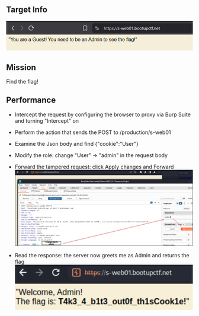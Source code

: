 ## Target Info
![photo00](CTF-Write-Ups/screenshots/web01a.png)

## Mission
Find the flag!

## Performance

- Intercept the request by configuring the browser to proxy via Burp Suite and turning "Intercept" on
- Perform the action that sends the POST to /production/s-web01
- Examine the Json body and find {"cookie":"User"}
  
- Modify the role: change "User" → "admin" in the request body
- Forward the tampered request: click Apply changes and  Forward
![photo01](CTF-Write-Ups/screenshots/web01.png)

- Read the response: the server now greets me as Admin and returns the flag
![photo01](CTF-Write-Ups/screenshots/web01b.png)
